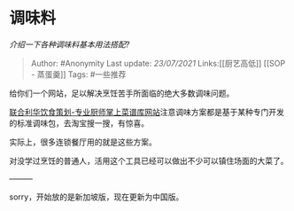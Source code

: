# 调味料
*介绍一下各种调味料基本用法搭配?*

> Author: #Anonymity
> Last update: *23/07/2021*
> Links:[[厨艺高低]] [[SOP - 蒸蛋羹]]
> Tags:  #一些推荐

给你们一个网站，足以解决烹饪苦手所面临的绝大多数调味问题。

[联合利华饮食策划-专业厨师掌上菜谱库网站](https://link.zhihu.com/?target=https%3A//www.unileverfoodsolutions.com.cn)注意调味方案都是基于某种专门开发的标准调味包，去淘宝搜一搜，有惊喜。

实际上，很多连锁餐厅用的就是这些方案。

对没学过烹饪的普通人，活用这个工具已经可以做出不少可以镇住场面的大菜了。

———

sorry，开始放的是新加坡版，现在更新为中国版。
